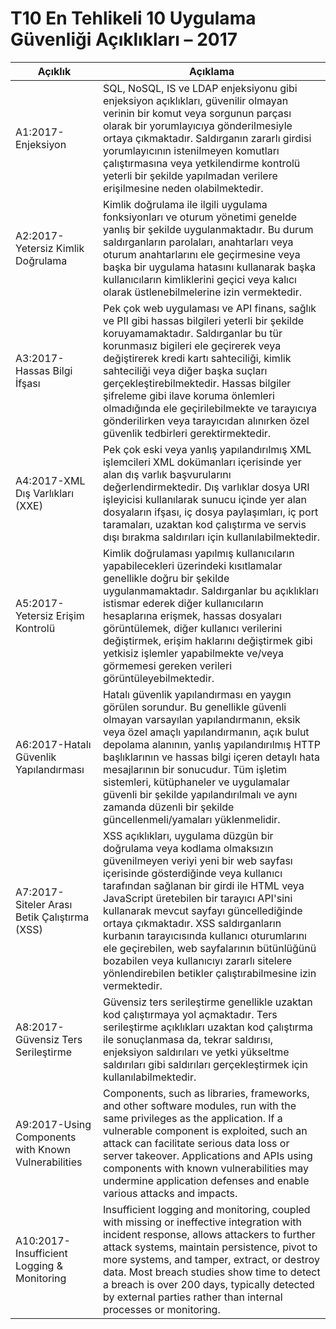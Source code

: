 # T10 En Tehlikeli 10 Uygulama Güvenliği Açıklıkları – 2017

| Açıklık | Açıklama | 
| -- | -- |
| A1:2017-Enjeksiyon | SQL, NoSQL, IS ve LDAP enjeksiyonu gibi enjeksiyon açıklıkları, güvenilir olmayan verinin bir komut veya sorgunun parçası olarak bir yorumlayıcıya gönderilmesiyle ortaya çıkmaktadır. Saldırganın zararlı girdisi yorumlayıcının istenilmeyen komutları çalıştırmasına veya yetkilendirme kontrolü yeterli bir şekilde yapılmadan verilere erişilmesine neden olabilmektedir. |
| A2:2017-Yetersiz Kimlik Doğrulama |Kimlik doğrulama ile ilgili uygulama fonksiyonları ve oturum yönetimi genelde yanlış bir şekilde uygulanmaktadır. Bu durum saldırganların parolaları, anahtarları veya oturum anahtarlarını ele geçirmesine veya başka bir uygulama hatasını kullanarak başka kullanıcıların kimliklerini geçici veya kalıcı olarak üstlenebilmelerine izin vermektedir. |
| A3:2017-Hassas Bilgi İfşası |  Pek çok web uygulaması ve API finans, sağlık ve PII gibi hassas bilgileri yeterli bir şekilde koruyamamaktadır. Saldırganlar bu tür korunmasız bigileri ele geçirerek veya değiştirerek kredi kartı sahteciliği, kimlik sahteciliği veya diğer başka suçları gerçekleştirebilmektedir. Hassas bilgiler şifreleme gibi ilave koruma önlemleri olmadığında ele geçirilebilmekte ve tarayıcıya gönderilirken veya tarayıcıdan alınırken özel güvenlik tedbirleri gerektirmektedir. |
| A4:2017-XML Dış Varlıkları (XXE) | Pek çok eski veya yanlış yapılandırılmış XML işlemcileri XML dokümanları içerisinde yer alan dış varlık başvurularını değerlendirmektedir. Dış varlıklar dosya URI işleyicisi kullanılarak sunucu içinde yer alan dosyaların ifşası, iç dosya paylaşımları, iç port taramaları, uzaktan kod çalıştırma ve servis dışı bırakma saldırıları için kullanılabilmektedir. |
| A5:2017-Yetersiz Erişim Kontrolü | Kimlik doğrulaması yapılmış kullanıcıların yapabilecekleri üzerindeki kısıtlamalar genellikle doğru bir şekilde uygulanmamaktadır. Saldırganlar bu açıklıkları istismar ederek diğer kullanıcıların hesaplarına erişmek, hassas dosyaları görüntülemek, diğer kullanıcı verilerini değiştirmek, erişim haklarını değiştirmek gibi yetkisiz işlemler yapabilmekte ve/veya görmemesi gereken verileri görüntüleyebilmektedir. |
| A6:2017-Hatalı Güvenlik Yapılandırması | Hatalı güvenlik yapılandırması en yaygın görülen sorundur. Bu genellikle güvenli olmayan varsayılan yapılandırmanın, eksik veya özel amaçlı yapılandırmanın, açık bulut depolama alanının, yanlış yapılandırılmış HTTP başlıklarının ve hassas bilgi içeren detaylı hata mesajlarının bir sonucudur. Tüm işletim sistemleri, kütüphaneler ve uygulamalar güvenli bir şekilde yapılandırılmalı ve aynı zamanda düzenli bir şekilde güncellenmeli/yamaları yüklenmelidir. |
| A7:2017-Siteler Arası Betik Çalıştırma (XSS) | XSS açıklıkları, uygulama düzgün bir doğrulama veya kodlama olmaksızın güvenilmeyen veriyi yeni bir web sayfası içerisinde gösterdiğinde veya kullanıcı tarafından sağlanan bir girdi ile HTML veya JavaScript üretebilen bir tarayıcı API'sini kullanarak mevcut sayfayı güncellediğinde ortaya çıkmaktadır. XSS saldırganların kurbanın tarayıcısında kullanıcı oturumlarını ele geçirebilen, web sayfalarının bütünlüğünü bozabilen veya kullanıcıyı zararlı sitelere yönlendirebilen betikler çalıştırabilmesine izin vermektedir. |
| A8:2017-Güvensiz Ters Serileştirme | Güvensiz ters serileştirme genellikle uzaktan kod çalıştırmaya yol açmaktadır. Ters serileştirme açıklıkları uzaktan kod çalıştırma ile sonuçlanmasa da, tekrar saldırısı, enjeksiyon saldırıları ve yetki yükseltme saldırıları gibi saldırıları gerçekleştirmek için kullanılabilmektedir. |
| A9:2017-Using Components with Known Vulnerabilities | Components, such as libraries, frameworks, and other software modules, run with the same privileges as the application. If a vulnerable component is exploited, such an attack can facilitate serious data loss or server takeover. Applications and APIs using components with known vulnerabilities may undermine application defenses and enable various attacks and impacts. |
| A10:2017-Insufficient Logging & Monitoring| Insufficient logging and monitoring, coupled with missing or ineffective integration with incident response, allows attackers to further attack systems, maintain persistence, pivot to more systems, and tamper, extract, or destroy data. Most breach studies show time to detect a breach is over 200 days, typically detected by external parties rather than internal processes or monitoring. |
